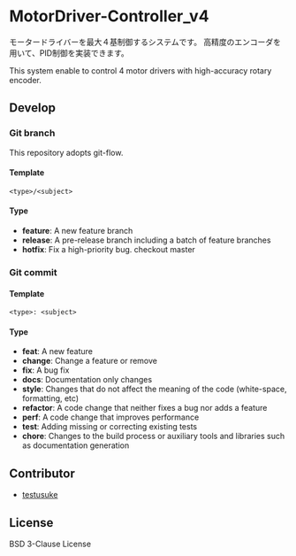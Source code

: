 # MotorDriver-Controller_v4

モータードライバーを最大４基制御するシステムです。
高精度のエンコーダを用いて、PID制御を実装できます。
  
This system enable to control 4 motor drivers with high-accuracy rotary encoder.


## Develop

### Git branch

This repository adopts git-flow.

#### Template

```
<type>/<subject>
```

#### Type

- **feature**: A new feature branch
- **release**: A pre-release branch including a batch of feature branches
- **hotfix**: Fix a high-priority bug. checkout master

### Git commit

#### Template

```
<type>: <subject>
```

#### Type

- **feat**: A new feature
- **change**: Change a feature or remove
- **fix**: A bug fix
- **docs**: Documentation only changes
- **style**: Changes that do not affect the meaning of the code (white-space, formatting, etc)
- **refactor**: A code change that neither fixes a bug nor adds a feature
- **perf**: A code change that improves performance
- **test**: Adding missing or correcting existing tests
- **chore**: Changes to the build process or auxiliary tools and libraries such as documentation generation


## Contributor

- [testusuke](https://github.com/testusuke)


## License

BSD 3-Clause License
